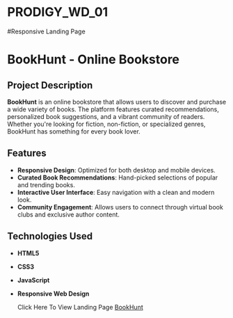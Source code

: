 # PRODIGY_WD_01
#Responsive Landing Page
# BookHunt - Online Bookstore

## Project Description

**BookHunt** is an online bookstore that allows users to discover and purchase a wide variety of books. The platform features curated recommendations, personalized book suggestions, and a vibrant community of readers. Whether you're looking for fiction, non-fiction, or specialized genres, BookHunt has something for every book lover.

## Features

- **Responsive Design**: Optimized for both desktop and mobile devices.
- **Curated Book Recommendations**: Hand-picked selections of popular and trending books.
- **Interactive User Interface**: Easy navigation with a clean and modern look.
- **Community Engagement**: Allows users to connect through virtual book clubs and exclusive author content.

## Technologies Used

- **HTML5**
- **CSS3**
- **JavaScript**
- **Responsive Web Design**

  Click Here To View Landing Page <a href="https://sarubala-msbala4455.github.io/PRODIGY_WD_01/">BookHunt</a>

